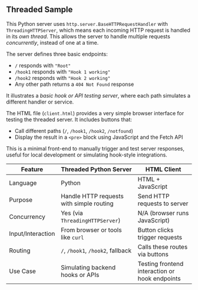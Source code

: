 
## Threaded Sample

This Python server uses `http.server.BaseHTTPRequestHandler` with `ThreadingHTTPServer`,
which means each incoming HTTP request is handled in its *own thread*. This allows the
server to handle multiple requests *concurrently*, instead of one at a time.

The server defines three basic endpoints:
- `/` responds with `"Root"`
- `/hook1` responds with `"Hook 1 working"`
- `/hook2` responds with `"Hook 2 working"`
- Any other path returns a `404 Not Found` response

It illustrates a *basic hook or API testing server*, where each path simulates a different
handler or service.

The HTML file (`client.html`) provides a very simple browser interface for testing the
threaded server. It includes buttons that:
- Call different paths (`/`, `/hook1`, `/hook2`, `/notfound`)
- Display the result in a `<pre>` block using JavaScript and the Fetch API

This is a minimal front-end to manually trigger and test server responses, useful for
local development or simulating hook-style integrations.


| Feature                | Threaded Python Server              | HTML Client                     |
|----|----|----|
| Language               | Python                              | HTML + JavaScript                |
| Purpose                | Handle HTTP requests with simple routing | Send HTTP requests to server     |
| Concurrency            | Yes (via `ThreadingHTTPServer`)     | N/A (browser runs JavaScript)    |
| Input/Interaction      | From browser or tools like `curl`   | Button clicks trigger requests   |
| Routing                | `/`, `/hook1`, `/hook2`, fallback  | Calls these routes via buttons   |
| Use Case               | Simulating backend hooks or APIs    | Testing frontend interaction or hook endpoints |
